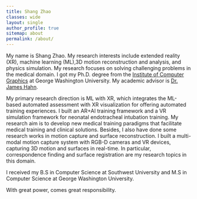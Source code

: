 ```yaml
---
title: Shang Zhao
classes: wide
layout: single
author_profile: true
sitemap: about
permalink: /about/
---
```


My name is Shang Zhao. My research interests include extended reality (XR), machine learning (ML),3D motion reconstruction and analysis, and physics simulation. My research focuses on solving challenging problems in the medical domain. I got my Ph.D. degree from the [Institute of Computer Graphics](https://icg.gwu.edu/) at George Washington University. My academic advisor is [Dr. James Hahn](https://www.seas.gwu.edu/james-hahn).  

My primary research direction is ML with XR, which integrates the ML-based automated assessment with XR visualization for offering automated training experiences. I built an AR+AI training framework and a VR simulation framework for neonatal endotracheal intubation training. My research aim is to develop new medical training paradigms that facilitate medical training and clinical solutions. Besides, I also have done some research works in motion capture and surface reconstruction. I built a multi-modal motion capture system with RGB-D cameras and VR devices, capturing 3D motion and surfaces in real-time. In particular, correspondence finding and surface registration are my research topics in this domain.  

I received my B.S in Computer Science at Southwest University and M.S in Computer Science at George Washington University.

With great power, comes great responsibility.